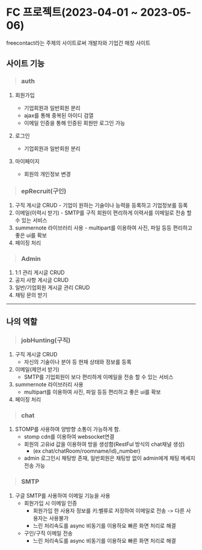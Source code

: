 # FC 프로젝트(2023-04-01 ~ 2023-05-06)
freecontact라는 주제의 사이트로써 개발자와 기업간 매칭 사이트


## 사이트 기능
> ### auth
1. 회원가입
    - 기업회원과 일반회원 분리
    - ajax를 통해 중복된 아이디 검열
    - 이메일 인증을 통해 인증된 회원만 로그인 가능
   
2. 로그인
    - 기업회원과 일반회원 분리

3. 마이페이지
    - 회원의 개인정보 변경
  
> ### epRecruit(구인)
1. 구직 게시글 CRUD
        - 기업이 원하는 기술이나 능력을 등록하고 기업정보를 등록
2. 이메일(이력시 받기)
        - SMTP를 구직 회원이 편리하게 이력서를 이메일로 전송 할 수 있는 서비스
3. summernote 라이브러리 사용
        - multipart를 이용하여 사진, 파일 등등 편리하고 좋은 ui를 확보
4. 페이징 처리 

> ### Admin
1. 1:1 관리 게시글 CRUD
2. 공지 사항 게시글 CRUD
3. 일반/기업회원 게시글 관리 CRUD
4. 채팅 문의 받기

---
## 나의 역할

> ### jobHunting(구직)
1. 구직 게시글 CRUD
    - 자신의 기술이나 분야 등 현재 상태와 정보를 등록
2. 이메일(제안서 받기)
    - SMTP를 기업회원이 보다 편리하게 이메일을 전송 할 수 있는 서비스
3. summernote 라이브러리 사용
    - multipart를 이용하여 사진, 파일 등등 편리하고 좋은 ui를 확보
4. 페이징 처리 



> ### chat
1. STOMP를 사용하여 양방향 소통이 가능하게 함.
    - stomp cdn를 이용하여 websocket연결
    - 회원의 고유id 값을 이용하여 방을 생성함(RestFul 방식의 chat채널 생성)
        - (ex chat/chatRoom/roomname/id)_number)
    - admin 로그인시 채팅방 존재, 일반회원은 채팅방 없이 admin에게 채팅 메세지 전송 가능

> ### SMTP
1. 구글 SMTP를 사용하여 이메일 기능을 사용
    - 회원가입 시 이메일 인증
        - 회원가입 한 사용자 정보를 키:벨류로 저장하여 이메일로 전송 -> 다른 사용자는 사용불가
        - 느린 처리속도를 async 비동기를 이용하요 빠른 화면 처리로 해결 
    - 구인/구직 이메일 전송
        - 느린 처리속도를 async 비동기를 이용하요 빠른 화면 처리로 해결 

   
